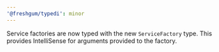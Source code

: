 ```yaml
---
'@freshgum/typedi': minor
---
```


Service factories are now typed with the new `ServiceFactory` type. This provides IntelliSense for arguments provided to the factory.
